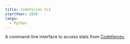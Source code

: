 ```yaml
---
title: Codeforces CLI
startYear: 2020
langs:
  - Python
---
```


A command-line interface to access stats from
[Codeforces](https://codeforces.com/).
